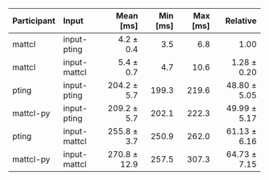 | Participant | Input | Mean [ms] | Min [ms] | Max [ms] | Relative |
|:---|:---|---:|---:|---:|---:|
| mattcl | input-pting | 4.2 ± 0.4 | 3.5 | 6.8 | 1.00 |
| mattcl | input-mattcl | 5.4 ± 0.7 | 4.7 | 10.6 | 1.28 ± 0.20 |
| pting | input-pting | 204.2 ± 5.7 | 199.3 | 219.6 | 48.80 ± 5.05 |
| mattcl-py | input-pting | 209.2 ± 5.7 | 202.1 | 222.3 | 49.99 ± 5.17 |
| pting | input-mattcl | 255.8 ± 3.7 | 250.9 | 262.0 | 61.13 ± 6.16 |
| mattcl-py | input-mattcl | 270.8 ± 12.9 | 257.5 | 307.3 | 64.73 ± 7.15 |
